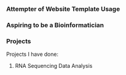 ### Attempter of Website Template Usage


### Aspiring to be a Bioinformatician

### Projects
Projects I have done:
<ol>
  <li>RNA Sequencing Data Analysis</li>
</ol>
